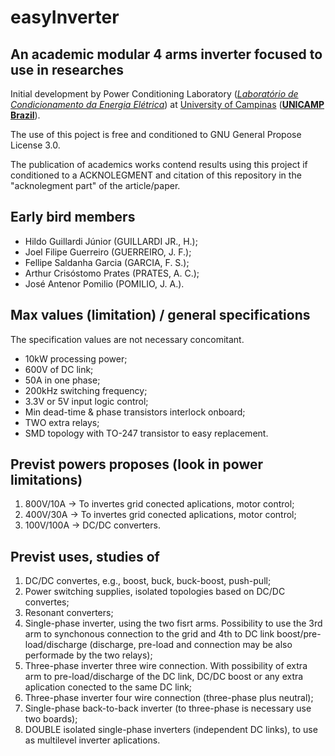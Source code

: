 # easyInverter
## An academic modular 4 arms inverter focused to use in researches

Initial development by Power Conditioning Laboratory (*[Laboratório de Condicionamento da Energia Elétrica](http://www.fee.unicamp.br/dse/antenor/lcee)*) at [University of Campinas](http://www.fee.unicamp.br/?language=en) ([**UNICAMP Brazil**](http://www.unicamp.br/unicamp/english)).

The use of this poject is free and conditioned to GNU General Propose License 3.0.

The publication of academics works contend results using this project if conditioned to a ACKNOLEGMENT and citation of this repository in the "acknolegment part" of the article/paper.

## Early bird members
- Hildo Guillardi Júnior (GUILLARDI JR., H.);
- Joel Filipe Guerreiro (GUERREIRO, J. F.);
- Fellipe Saldanha Garcia (GARCIA, F. S.);
- Arthur Crisóstomo Prates (PRATES, A. C.);
- José Antenor Pomilio (POMILIO, J. A.).

## Max values (limitation) / general specifications
The specification values are not necessary concomitant.

- 10kW processing power;
- 600V of DC link;
- 50A in one phase;
- 200kHz switching frequency;
- 3.3V or 5V input logic control;
- Min dead-time & phase transistors interlock onboard;
- TWO extra relays;
- SMD topology with TO-247 transistor to easy replacement.

## Previst powers proposes (look in power limitations)
1. 800V/10A -> To invertes grid conected aplications, motor control;
2. 400V/30A -> To invertes grid conected aplications, motor control;
3. 100V/100A -> DC/DC converters.

## Previst uses, studies of
1. DC/DC convertes, e.g., boost, buck, buck-boost, push-pull;
2. Power switching supplies, isolated topologies based on DC/DC convertes;
3. Resonant converters;
4. Single-phase inverter, using the two fisrt arms. Possibility to use the 3rd arm to synchonous connection to the grid and 4th to DC link boost/pre-load/discharge (discharge, pre-load and connection may be also performade by the two relays);
5. Three-phase inverter three wire connection. With possibility of extra arm to pre-load/discharge of the DC link, DC/DC boost or any extra aplication conected to the same DC link;
6. Three-phase inverter four wire connection (three-phase plus neutral);
7. Single-phase back-to-back inverter (to three-phase is necessary use two boards);
8. DOUBLE isolated single-phase inverters (independent DC links), to use as multilevel inverter aplications.
